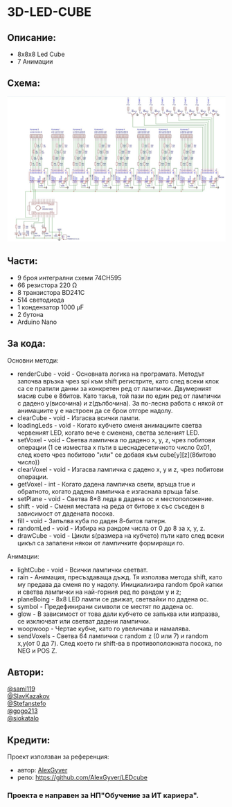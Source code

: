﻿# 3D-LED-CUBE
## Описание:
- 8x8x8 Led Cube
- 7 Анимации
## Схема:
![scheme](https://github.com/sami119/3D-LED-CUBE/blob/master/Schematic/scheme-1.jpg)
## Части:
- 9 броя интегрални схеми 74CH595
- 66 резистора 220 Ω
- 8 транзистора BD241C
- 514 светодиода
- 1 кондензатор 1000 µF
- 2 бутона
- Arduino Nano
## За кода:
Основни методи:
- renderCube - void - Основната логика на програмата. Методът започва връзка чрез spi към shift регистрите, като след всеки клок са се пратили данни за конкретен ред
от лампички. Двумерният масив cube е 8битов. Като такъв, той пази по един ред от лампички с дадено y(височина) и z(дълбочина). За по-лесна работа с някой от
анимациите y e настроен да се брои отгоре надолу.
- clearCube - void - Изгасва всички лампи.
- loadingLeds - void - Когато кубчето сменя анимациите светва червеният LED, когато вече е смененa, светва зеленият LED.
- setVoxel - void - Светва лампичка по дадено x, y, z, чрез побитови операции (1 се измества x пъти в шеснадесетичното число 0x01, след което чрез побитово "или" се
добавя към cube[y][z](8битово число))
- clearVoxel - void - Изгасва лампичка с дадено x, y и z, чрез побитови операции.
- getVoxel - int - Когато дадена лампичка свети, връща true и обратното, когато дадена лампичка е изгаснала връща false.
- setPlane - void - Светва 8*8 леда в дадена ос и местоположение.
- shift - void - Сменя местата на реда от битове x със съседен в зависимост от дадената посока.
- fill - void - Запълва куба по даден 8-битов патерн.
- randomLed - void - Избира на рандом числа от 0 до 8 за x, y, z.
- drawCube - void - Цикли s(размера на кубчето) пъти като след всеки цикъл са запалени някои от лампичките формиращи го.

Анимации:
- lightCube - void - Всички лампички светват.
- rain - Анимация, пресъздаваща дъжд. Тя използва метода shift, като му предава да сменя по y надолу. Инициализира random брой капки и светва лампички на
най-горния ред по рандом y и z;
- planeBoing - 8x8 LED лампи се движат, светвайки по дадена ос.
- symbol - Предефинирани символи се местят по дадена ос.
- glow - В зависимост от това дали кубчето се запъква или изпразва, се изключват или светват дадени лампички.
- woopwoop - Чертае кубче, като го увеличава и намалява.
- sendVoxels - Светва 64 лампички с random z (0 или 7) и random x,y(от 0 да 7). След което ги shift-ва в противоположната посока, по NEG и POS Z.
## Автори:
[@sami119](https://github.com/sami119) <br />
[@SlavKazakov](https://github.com/SlavKazakov) <br />
[@Stefanstefo](https://github.com/Stefanstefo) <br />
[@gogo213](https://github.com/gogo213) <br />
[@siokatalo](https://github.com/siokatalo)
## Кредити:
Проект използван за референция: <br />
- автор: [AlexGyver](https://github.com/AlexGyver)
- репо: https://github.com/AlexGyver/LEDcube
### Проекта е направен за НП"Обучение за ИТ кариера".
